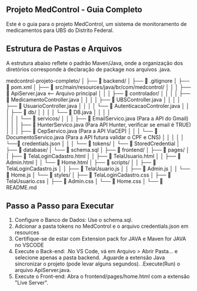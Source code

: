 ## Projeto MedControl - Guia Completo

Este é o guia para o projeto MedControl, um sistema de monitoramento de medicamentos para UBS do Distrito Federal.

## Estrutura de Pastas e Arquivos

A estrutura abaixo reflete o padrão Maven/Java, onde a organização dos diretórios corresponde à declaração de package nos arquivos .java.

medcontrol-projeto-completo/
│
├── 📁 backend/
│   ├── 📄 .gitignore
│   ├── 📄 pom.xml
│   ├── 📁 src/main/resources/java/br/com/medcontrol/
│   │                   │                    ├── 📄 ApiServer.java  <-- Arquivo principal
│   │                   │                    ├── 📁 controlador/
│   │                   │                    │          ├── 📄 MedicamentoController.java
│   │                   │                    │          ├── 📄 UBSController.java
│   │                   │                    │          ├── 📄 UsuarioController.java
│   │                   │                    │          └── 📄 AutenticacaoControler.java
│   │                   │                    ├── 📁 db/
│   │                   │                    │        └── 📄 DB.java
│   │                   │                    │    
│   │                   │                    └── 📁 servicos/
│   │                   │                              ├── 📄 EmailServico.java  (Para a API do Gmail)
│   │                   │                              ├── 📄 HunterServico.java  (Para API Hunter, verificar se email é TRUE)
│   │                   │                              ├── 📄 CepServico.java    (Para a API ViaCEP)
│   │                   │                              └── 📄 DocumentoServico.java (Para a API futura validar o CPF e CNS)
│   │                   │ 
│   │                   └──📄 credentials.json
│   │
│   └── 📁 tokens/ 
│            └── 📄 StoredCredential
│
├── 📁 database/
│          └── 📄 schema.sql
│
├── 📁 frontend/
│    ├── 📁 pages/
│    │         ├── 📄 TelaLoginCadastro.html
│    │         ├── 📄 TelaUsuario.html
│    │         ├── 📄 Admin.html
│    │         └── 📄 Home.html
│    ├── 📁 scripts/
│    │         ├── 📄 TelaLoginCadastro.js
│    │         ├── 📄 TelaUsuario.js
│    │         ├── 📄 Admin.js
│    │         └── 📄 Home.js
│    └── 📁 styles/
│              ├── 📄 TelaLoginCadastro.css
│              ├── 📄 TelaUsuario.css
│              ├── 📄 Admin.css
│              └── 📄 Home.css
│
└── 📄 README.md


## Passo a Passo para Executar
1. Configure o Banco de Dados: Use o schema.sql.
2. Adcionar a pasta tokens no MedControl e o arquivo credentials.json em resources
3. Certifique-se de estar com Extension pack for JAVA e Maven for JAVA no VSCODE
4. Execute o Back-end:
        .No VS Code, vá em Arquivo > Abrir Pasta... e selecione apenas a pasta backend.
        .Aguarde a extensão Java sincronizar o projeto (pode levar alguns segundos).
        .Execute(Run) o arquivo ApiServer.java.
5. Execute o Front-end: Abra o frontend/pages/home.html com a extensão "Live Server".
